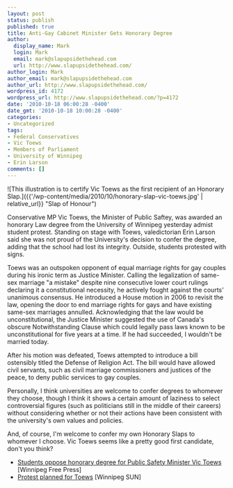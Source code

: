 ```yaml
---
layout: post
status: publish
published: true
title: Anti-Gay Cabinet Minister Gets Honorary Degree
author:
  display_name: Mark
  login: Mark
  email: mark@slapupsidethehead.com
  url: http://www.slapupsidethehead.com/
author_login: Mark
author_email: mark@slapupsidethehead.com
author_url: http://www.slapupsidethehead.com/
wordpress_id: 4172
wordpress_url: http://www.slapupsidethehead.com/?p=4172
date: '2010-10-18 06:00:28 -0400'
date_gmt: '2010-10-18 10:00:28 -0400'
categories:
- Uncategorized
tags:
- Federal Conservatives
- Vic Toews
- Members of Parliament
- University of Winnipeg
- Erin Larson
comments: []
---
```

![This illustration is to certify Vic Toews as the first recipient of an Honorary Slap.]({{'/wp-content/media/2010/10/honorary-slap-vic-toews.jpg' | relative_url}} "Slap of Honour")

Conservative MP Vic Toews, the Minister of Public Saftey, was awarded an honorary Law degree from the University of Winnipeg yesterday admist student protest. Standing on stage with Toews, valedictorian Erin Larson said she was not proud of the University's decision to confer the degree, adding that the school had lost its integrity. Outside, students protested with signs.

Toews was an outspoken opponent of equal marriage rights for gay couples during his ironic term as Justice Minister. Calling the legalization of same-sex marriage "a mistake" despite nine consecutive lower court rulings declaring it a constitutional necessity, he actively fought against the courts' unanimous consensus. He introduced a House motion in 2006 to revisit the law, opening the door to end marriage rights for gays and have existing same-sex marriages annulled. Acknowledging that the law would be unconstitutional, the Justice Minister suggested the use of Canada's obscure Notwithstanding Clause which could legally pass laws known to be unconstitutional for five years at a time. If he had succeeded, I wouldn't be married today.

After his motion was defeated, Toews attempted to introduce a bill ostensibly titled the Defense of Religion Act. The bill would have allowed civil servants, such as civil marriage commissioners and justices of the peace, to deny public services to gay couples.

Personally, I think universities are welcome to confer degrees to whomever they choose, though I think it shows a certain amount of laziness to select controversial figures (such as politicians still in the middle of their careers) without considering whether or not their actions have been consistent with the university's own values and policies.

And, of course, I'm welcome to confer my own Honorary Slaps to whomever I choose. Vic Toews seems like a pretty good first candidate, don't you think?

- [Students oppose honorary degree for Public Safety Minister Vic Toews](http://www.winnipegfreepress.com/breakingnews/Students-oppose-honoury-degree-for-Public-Safety-Minister-Vic-Toews-105132229.html) [Winnipeg Free Press]
- [Protest planned for Toews](http://www.winnipegsun.com/news/winnipeg/2010/10/16/15717516.html) [Winnipeg SUN]
